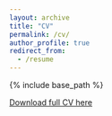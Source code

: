 ```yaml
---
layout: archive
title: "CV"
permalink: /cv/
author_profile: true
redirect_from:
  - /resume
---
```


{% include base_path %}

[Download full CV here](http://joeyy5588.github.io/files/phd_cv.pdf)

<!-- [Shorter version CV](http://joeyy5588.github.io/files/joey_resume.pdf) -->

<!-- # Education

### National Taiwan University

- B.S. IN ELECTRICAL ENGINEERING September 2016 - June 2020

# Research Experience

### NTU Vision & Learning Lab
- Advisor: Prof. Yu-Chiang Frank Wang
- Undergraduate researcher 
	- September 2018 - June 2020
	
- Research Assistant
	- September 2020 - Present
	
### Collaborative Research Project in Partnership with Google Research
- Advisor: Prof. Yu-Chiang Frank Wang (NTU EE), Dr. Yun-Hsuang Sung (Google Research), Dr. Da-Cheng Juan (Google Research)
- Research Participant
	- July 2021 - Present
	
### Collaborative Research Project in Partnership with Carnegie Mellon University
- Advisor: Prof. Yu-Chiang Frank Wang (NTU EE), Prof. Louis-Philippe Morency (CMU LTI), Prof. Ruslan Salakhutdinov (CMU MLD)
- Research Participant
	- August 2020 - October 2021

### NTU IOX Center, Taipei, Taiwan
- Advisor: Prof. Hung-Yi Lee & Prof. Tzong-Han Tsai
- Undergraduate researcher
	- March 2019 - Dec 2019
	
# Working Experience

### ASUS Intelligent Cloud Services

- SOFTWARE ENGINEER INTERN 
	- July 2019 - August 2019

# Teaching

  <ul>{% for post in site.teaching %}
    {% include archive-single-cv.html %}
  {% endfor %}</ul>


# Honors & Awards

- 2017 Publish GEN High School Campus Life
  - A comic book about my high school life 
  - Tainan, Taiwan
- 2016, 2019 Dean's List 
  - Awarded to students with academic performance in the top 5% of their class 
  - Taipei, Taiwan
- 2018 First Prize, NTD 10,000
  - Institute for Information Industry Enterprise Award at Meichu hackathon 2018 
  - Hsinchu, Taiwan

# Skills

### Languages (proficient): C++, Python, Linux, Git (familiar): Java, JavaScript, C, Matlab, Verilog, MIPS, HTML/CSS -->



